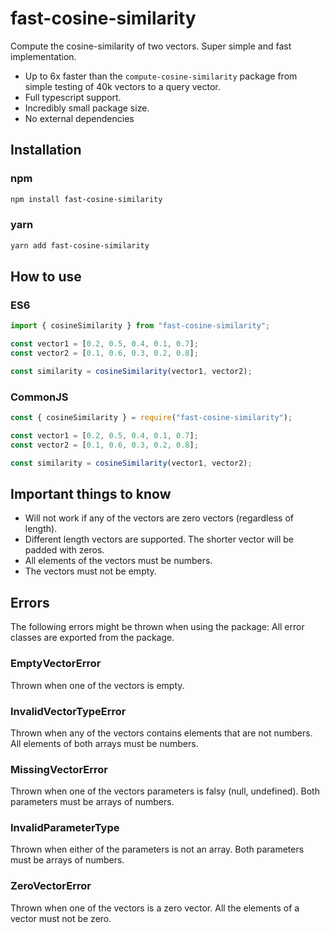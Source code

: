 # fast-cosine-similarity

Compute the cosine-similarity of two vectors.
Super simple and fast implementation.

* Up to 6x faster than the `compute-cosine-similarity` package from simple testing of 40k vectors to a query vector. 
* Full typescript support. 
* Incredibly small package size.
* No external dependencies

## Installation
### npm
```bash
npm install fast-cosine-similarity
```

### yarn
```bash
yarn add fast-cosine-similarity
```
    

## How to use
### ES6
```typescript
import { cosineSimilarity } from "fast-cosine-similarity";

const vector1 = [0.2, 0.5, 0.4, 0.1, 0.7];
const vector2 = [0.1, 0.6, 0.3, 0.2, 0.8];

const similarity = cosineSimilarity(vector1, vector2);
```

### CommonJS
```typescript
const { cosineSimilarity } = require("fast-cosine-similarity");

const vector1 = [0.2, 0.5, 0.4, 0.1, 0.7];
const vector2 = [0.1, 0.6, 0.3, 0.2, 0.8];

const similarity = cosineSimilarity(vector1, vector2);
```


## Important things to know
* Will not work if any of the vectors are zero vectors (regardless of length).
* Different length vectors are supported. The shorter vector will be padded with zeros.
* All elements of the vectors must be numbers.
* The vectors must not be empty.

## Errors

The following errors might be thrown when using the package:
All error classes are exported from the package.

### EmptyVectorError
Thrown when one of the vectors is empty.

### InvalidVectorTypeError
Thrown when any of the vectors contains elements that are not numbers. All elements of both arrays must be numbers.

### MissingVectorError
Thrown when one of the vectors parameters is falsy (null, undefined). Both parameters must be arrays of numbers.

### InvalidParameterType
Thrown when either of the parameters is not an array. Both parameters must be arrays of numbers.

### ZeroVectorError
Thrown when one of the vectors is a zero vector. All the elements of a vector must not be zero.

